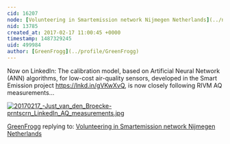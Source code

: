 ```yaml
---
cid: 16207
node: [Volunteering in Smartemission network Nijmegen Netherlands](../notes/GreenFrogg/12-14-2016/volunteering-in-smartemission-network-nijmegen-netherlands)
nid: 13785
created_at: 2017-02-17 11:00:45 +0000
timestamp: 1487329245
uid: 499984
author: [GreenFrogg](../profile/GreenFrogg)
---
```


Now on LinkedIn: 
The calibration model, based on Artificial Neural Network (ANN) algorithms, for low-cost air-quality sensors, developed in the Smart Emission project https://lnkd.in/gVKwXvQ, is now closely following RIVM AQ measurements...

[![20170217_-_Just_van_den_Broecke_-prntscrn_LinkedIn_AQ_measurements.jpg](https://publiclab.org/system/images/photos/000/019/579/large/20170217_-_Just_van_den_Broecke_-prntscrn_LinkedIn_AQ_measurements.jpg)](https://publiclab.org/system/images/photos/000/019/579/original/20170217_-_Just_van_den_Broecke_-prntscrn_LinkedIn_AQ_measurements.jpg)


[GreenFrogg](../profile/GreenFrogg) replying to: [Volunteering in Smartemission network Nijmegen Netherlands](../notes/GreenFrogg/12-14-2016/volunteering-in-smartemission-network-nijmegen-netherlands)

